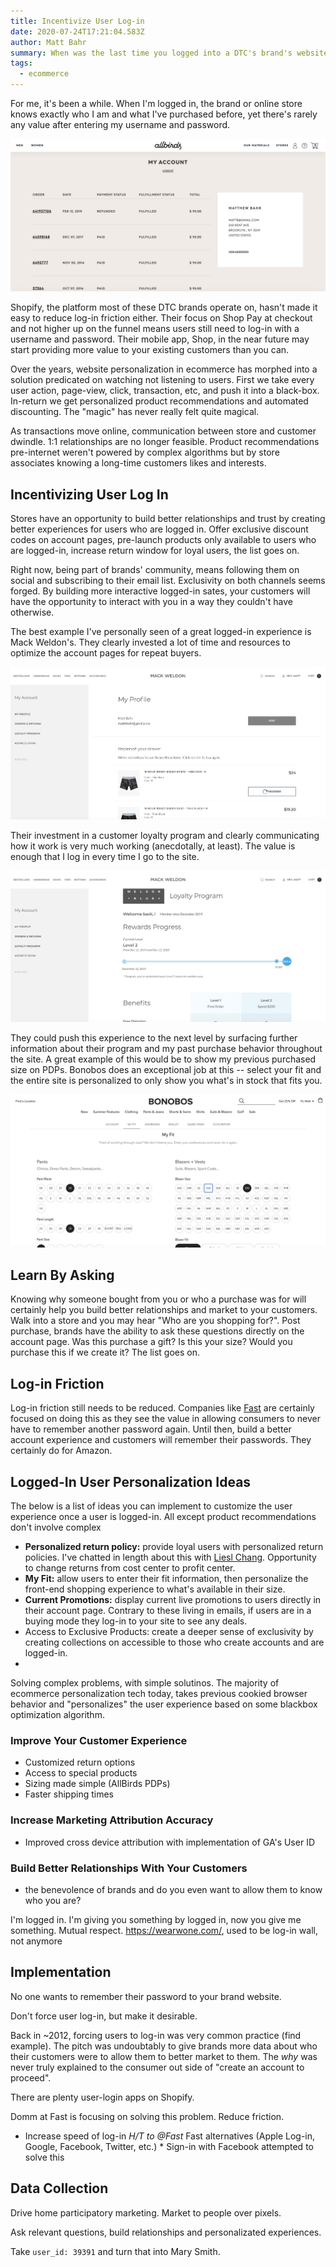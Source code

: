 ```yaml
---
title: Incentivize User Log-in
date: 2020-07-24T17:21:04.583Z
author: Matt Bahr
summary: When was the last time you logged into a DTC's brand's website?
tags:
  - ecommerce
---
```

For me, it's been a while. When I'm logged in, the brand or online store knows exactly who I am and what I've purchased before, yet there's rarely any value after entering my username and password. 

![Allbirds.com Logged-In State](/static/img/allbirds-logged-in-account-page.png "Allbirds Account Page")

Shopify, the platform most of these DTC brands operate on, hasn't made it easy to reduce log-in friction either. Their focus on Shop Pay at checkout and not higher up on the funnel means users still need to log-in with a username and password. Their mobile app, Shop, in the near future may start providing more value to your existing customers than you can. 

Over the years, website personalization in ecommerce has morphed into a solution predicated on watching not listening to users. First we take every user action, page-view, click, transaction, etc, and push it into a black-box. In-return we get personalized product recommendations and automated discounting. The "magic" has never really felt quite magical.

As transactions move online, communication between store and customer dwindle. 1:1 relationships are no longer feasible. Product recommendations pre-internet weren't powered by complex algorithms but by store associates knowing a long-time customers likes and interests. 

## Incentivizing User Log In

Stores have an opportunity to build better relationships and trust by creating better experiences for users who are logged in. Offer exclusive discount codes on account pages, pre-launch products only available to users who are logged-in, increase return window for loyal users, the list goes on.

Right now, being part of brands' community, means following them on social and subscribing to their email list.   Exclusivity on both channels seems forged. By building more interactive logged-in sates, your customers will have the opportunity to interact with you in a way they couldn't have otherwise.

The best example I've personally seen of a great logged-in experience is Mack Weldon's. They clearly invested a lot of time and resources to optimize the account pages for repeat buyers.

![Mack Weldon Logged-in Account Page](/static/img/mack-weldon-account-page.png "Mack Weldon Logged-in Account Page")

Their investment in a customer loyalty program and clearly communicating how it work is very much working (anecdotally, at least). The value is enough that I log in every time I go to the site. 

![Mack Weldon Loyalty](/static/img/mack-weldon-loyalty-page.png "Mack Weldon Loyalty ")

They could push this experience to the next level by surfacing further information about their program and my past purchase behavior throughout the site. A great example of this would be to show my previous purchased size on PDPs. Bonobos does an exceptional job at this -- select your fit and the entire site is personalized to only show you what's in stock that fits you. 

![Bonobos My Fit](/static/img/bonobos-my-fit.png "Bonobos My Fit")

## Learn By Asking

Knowing why someone bought from you or who a purchase was for will certainly help you build better relationships and market to your customers. Walk into a store and you may hear "Who are you shopping for?". Post purchase, brands have the ability to ask these questions directly on the account page. Was this purchase a gift? Is this your size? Would you purchase this if we create it? The list goes on. 

## Log-in Friction

Log-in friction still needs to be reduced. Companies like [Fast](https://fast.co) are certainly focused on doing this as they see the value in allowing consumers to never have to remember another password again. Until then, build a better account experience and customers will remember their passwords. They certainly do for Amazon. 

## Logged-In User Personalization Ideas

The below is a list of ideas you can implement to customize the user experience once a user is logged-in. All except product recommendations don't involve complex 

* **Personalized return policy:** provide loyal users with personalized return policies. I've chatted in length about this with [Liesl Chang](https://www.linkedin.com/in/lieslchang/). Opportunity to change returns from cost center to profit center.
* **My Fit:** allow users to enter their fit information, then personalize the front-end shopping experience to what's available in their size.
* **Current Promotions:** display current live promotions to users directly in their account page. Contrary to these living in emails, if users are in a buying mode they log-in to your site to see any deals.
* Access to Exclusive Products: create a deeper sense of exclusivity by creating collections on accessible to those who create accounts and are logged-in. 
* 

Solving complex problems, with simple solutinos. The majority of ecommerce personalization tech today, takes previous cookied browser behavior and "personalizes" the user experience based on some blackbox optimization algorithm. 

### Improve Your Customer Experience

* Customized return options
* Access to special products
* Sizing made simple (AllBirds PDPs)
* Faster shipping times

### Increase Marketing Attribution Accuracy

* Improved cross device attribution with implementation of GA's User ID

### Build Better Relationships With Your Customers

* the benevolence of brands and do you even want to allow them to know who you are?

I'm logged in.
I'm giving you something by logged in, now you give me something. Mutual respect.
https://wearwone.com/, used to be log-in wall, not anymore

## Implementation

No one wants to remember their password to your brand website.

Don't force user log-in, but make it desirable. 

Back in ~2012, forcing users to log-in was very common practice (find example). The pitch was undoubtably to give brands more data about who their customers were to allow them to better market to them. The *why* was never truly explained to the consumer out side of "create an account to proceed". 

There are plenty user-login apps on Shopify. 

Domm at Fast is focusing on solving this problem. Reduce friction. 

* Increase speed of log-in
  			 *H/T to @Fast* 
  				 Fast alternatives (Apple Log-in, Google, Facebook, Twitter, etc.)
  				* Sign-in with Facebook attempted to solve this

## Data Collection

Drive home participatory marketing. Market to people over pixels. 

Ask relevant questions, build relationships and personalizated experiences. 

Take `user_id: 39391` and turn that into Mary Smith.
